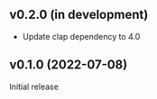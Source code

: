 v0.2.0 (in development)
-----------------------
- Update clap dependency to 4.0

v0.1.0 (2022-07-08)
-------------------
Initial release
